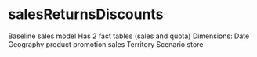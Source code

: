# salesReturnsDiscounts
Baseline sales model 
Has 2 fact tables (sales and quota)
Dimensions: 
Date
Geography
product
promotion 
sales Territory
Scenario 
store 

